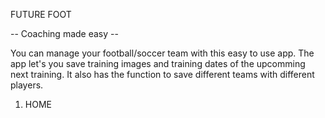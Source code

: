 FUTURE FOOT

-- Coaching made easy --

You can manage your football/soccer team with this easy to use app.
The app let's you save training images and training dates of the upcomming next training.
It also has the function to save different teams with different players.

1) HOME
